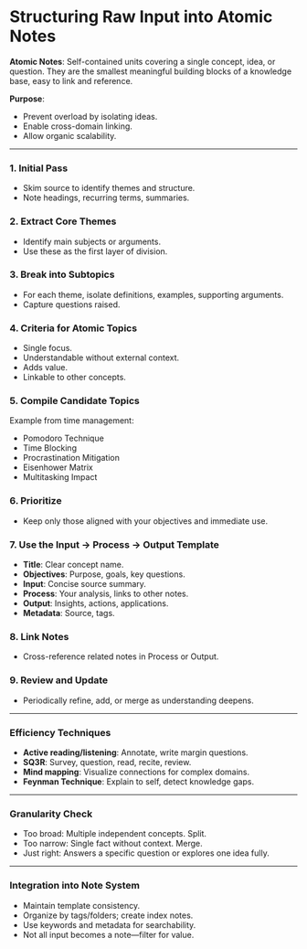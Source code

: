# Structuring Raw Input into Atomic Notes

**Atomic Notes**: Self-contained units covering a single concept, idea, or question. They are the smallest meaningful building blocks of a knowledge base, easy to link and reference.

**Purpose**:

* Prevent overload by isolating ideas.
* Enable cross-domain linking.
* Allow organic scalability.

---

### 1. Initial Pass

* Skim source to identify themes and structure.
* Note headings, recurring terms, summaries.

### 2. Extract Core Themes

* Identify main subjects or arguments.
* Use these as the first layer of division.

### 3. Break into Subtopics

* For each theme, isolate definitions, examples, supporting arguments.
* Capture questions raised.

### 4. Criteria for Atomic Topics

* Single focus.
* Understandable without external context.
* Adds value.
* Linkable to other concepts.

### 5. Compile Candidate Topics

Example from time management:

* Pomodoro Technique
* Time Blocking
* Procrastination Mitigation
* Eisenhower Matrix
* Multitasking Impact

### 6. Prioritize

* Keep only those aligned with your objectives and immediate use.

### 7. Use the Input → Process → Output Template

* **Title**: Clear concept name.
* **Objectives**: Purpose, goals, key questions.
* **Input**: Concise source summary.
* **Process**: Your analysis, links to other notes.
* **Output**: Insights, actions, applications.
* **Metadata**: Source, tags.

### 8. Link Notes

* Cross-reference related notes in Process or Output.

### 9. Review and Update

* Periodically refine, add, or merge as understanding deepens.

---

### Efficiency Techniques

* **Active reading/listening**: Annotate, write margin questions.
* **SQ3R**: Survey, question, read, recite, review.
* **Mind mapping**: Visualize connections for complex domains.
* **Feynman Technique**: Explain to self, detect knowledge gaps.

---

### Granularity Check

* Too broad: Multiple independent concepts. Split.
* Too narrow: Single fact without context. Merge.
* Just right: Answers a specific question or explores one idea fully.

---

### Integration into Note System

* Maintain template consistency.
* Organize by tags/folders; create index notes.
* Use keywords and metadata for searchability.
* Not all input becomes a note—filter for value.
